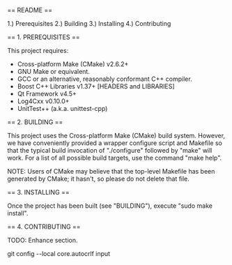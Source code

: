 == README ==

 1.) Prerequisites
 2.) Building
 3.) Installing
 4.) Contributing
 
== 1. PREREQUISITES ==

 This project requires:
  * Cross-platform Make (CMake) v2.6.2+
  * GNU Make or equivalent.
  * GCC or an alternative, reasonably conformant C++ compiler.
  * Boost C++ Libraries v1.37+ [HEADERS and LIBRARIES]
  * Qt Framework v4.5+
  * Log4Cxx v0.10.0+
  * UnitTest++ (a.k.a. unittest-cpp)

== 2. BUILDING ==
 
 This project uses the Cross-platform Make (CMake) build system. However, we
 have conveniently provided a wrapper configure script and Makefile so that
 the typical build invocation of "./configure" followed by "make" will work.
 For a list of all possible build targets, use the command "make help".

 NOTE: Users of CMake may believe that the top-level Makefile has been
 generated by CMake; it hasn't, so please do not delete that file.

== 3. INSTALLING ==

 Once the project has been built (see "BUILDING"), execute "sudo make install".

== 4. CONTRIBUTING ==

 TODO: Enhance section.


git config --local core.autocrlf input
